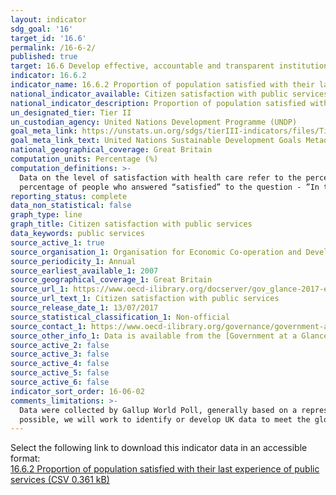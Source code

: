```yaml
---
layout: indicator
sdg_goal: '16'
target_id: '16.6'
permalink: /16-6-2/
published: true
target: 16.6 Develop effective, accountable and transparent institutions at all levels
indicator: 16.6.2
indicator_name: 16.6.2 Proportion of population satisfied with their last experience of public services
national_indicator_available: Citizen satisfaction with public services
national_indicator_description: Proportion of population satisfied with public services.
un_designated_tier: Tier II
un_custodian_agency: United Nations Development Programme (UNDP)
goal_meta_link: https://unstats.un.org/sdgs/tierIII-indicators/files/Tier3-16-06-02.pdf
goal_meta_link_text: United Nations Sustainable Development Goals Metadata (PDF 4.0 MB)
national_geographical_coverage: Great Britain
computation_units: Percentage (%)
computation_definitions: >-
  Data on the level of satisfaction with health care refer to the percentage of people who answered “satisfied” to the question - “In the city or area where you live, are you satisfied or dissatisfied with the availability of quality health care?” For education, data refer to the
  percentage of people who answered “satisfied” to the question - ”In the city or area where you live, are you satisfied or dissatisfied with the educational system or the schools?”
reporting_status: complete
data_non_statistical: false
graph_type: line
graph_title: Citizen satisfaction with public services
data_keywords: public services
source_active_1: true
source_organisation_1: Organisation for Economic Co-operation and Development
source_periodicity_1: Annual
source_earliest_available_1: 2007
source_geographical_coverage_1: Great Britain
source_url_1: https://www.oecd-ilibrary.org/docserver/gov_glance-2017-en.pdf?expires=1552564537&id=id&accname=guest&checksum=8ED5C6C8BAB0689E351DB1E2AF482B75
source_url_text_1: Citizen satisfaction with public services
source_release_date_1: 13/07/2017
source_statistical_classification_1: Non-official
source_contact_1: https://www.oecd-ilibrary.org/governance/government-at-a-glance-2017_gov_glance-2017-en;jsessionid=4DIlNU0xM85fs_eRXrGKZlc1.ip-10-240-5-85
source_other_info_1: Data is available from the [Government at a Glance 2017[(https://www.oecd-ilibrary.org/governance/government-at-a-glance-2017_gov_glance-2017-en) publication - see chapter 14 for citizen satisfaction with public services and institutions
source_active_2: false
source_active_3: false
source_active_4: false
source_active_5: false
source_active_6: false
indicator_sort_order: 16-06-02
comments_limitations: >-
  Data were collected by Gallup World Poll, generally based on a representative sample of 1000 citizens in each country. More information about this survey is available [here](https://www.gallup.com/home.aspx) This indicator is being used as an approximation of the UN SDG Indicator. Where
  possible, we will work to identify or develop UK data to meet the global indicator specification. This indicator has not been identified in collaboration with topic experts.
---
```

Select the following link to download this indicator data in an accessible format:<br>[16.6.2 Proportion of population satisfied with their last experience of public services (CSV 0.361 kB)](https://sustainabledevelopment-uk.github.io/sdg-data/data/16-6-2.csv)